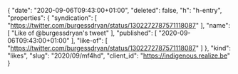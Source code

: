 {
  "date": "2020-09-06T09:43:00+01:00",
  "deleted": false,
  "h": "h-entry",
  "properties": {
    "syndication": [
      "https://twitter.com/burgessdryan/status/1302272787571118087"
    ],
    "name": [
      "Like of @burgessdryan's tweet"
    ],
    "published": [
      "2020-09-06T09:43:00+01:00"
    ],
    "like-of": [
      "https://twitter.com/burgessdryan/status/1302272787571118087"
    ]
  },
  "kind": "likes",
  "slug": "2020/09/mf4hd",
  "client_id": "https://indigenous.realize.be"
}
